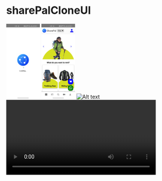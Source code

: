 # sharePalCloneUI
<img src="Screenshots/splashScreen.jpg" alt="Alt text" height="200px">
<img src="Screenshots/homeScreen.jpg" alt="Alt text" height="200px">
<img src="Screenshots/homescree1.jpg" alt="Alt text" height="200px">
<video src="Screenshots/video.mp4" alt="Alt text" height="200px" controls>
  Sorry, your browser doesn't support embedded videos.
</video>
